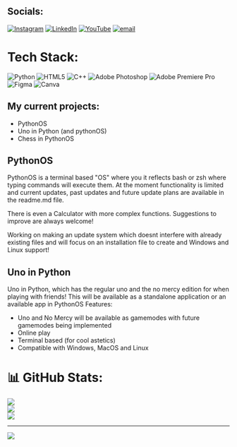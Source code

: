 ## Socials:
[![Instagram](https://img.shields.io/badge/Instagram-%23E4405F.svg?logo=Instagram&logoColor=white)](https://instagram.com/wiktor_m_21) [![LinkedIn](https://img.shields.io/badge/LinkedIn-%230077B5.svg?logo=linkedin&logoColor=white)](https://linkedin.com/in/Wiktor-m) [![YouTube](https://img.shields.io/badge/YouTube-%23FF0000.svg?logo=YouTube&logoColor=white)](https://youtube.com/@@wiktor.m) [![email](https://img.shields.io/badge/Email-D14836?logo=gmail&logoColor=white)](mailto:wiktor.mmegger@gmail.com) 

# Tech Stack:
![Python](https://img.shields.io/badge/python-3670A0?style=for-the-badge&logo=python&logoColor=ffdd54) ![HTML5](https://img.shields.io/badge/html5-%23E34F26.svg?style=for-the-badge&logo=html5&logoColor=white) ![C++](https://img.shields.io/badge/c++-%2300599C.svg?style=for-the-badge&logo=c%2B%2B&logoColor=white) ![Adobe Photoshop](https://img.shields.io/badge/adobe%20photoshop-%2331A8FF.svg?style=for-the-badge&logo=adobe%20photoshop&logoColor=white) ![Adobe Premiere Pro](https://img.shields.io/badge/Adobe%20Premiere%20Pro-9999FF.svg?style=for-the-badge&logo=Adobe%20Premiere%20Pro&logoColor=white) ![Figma](https://img.shields.io/badge/figma-%23F24E1E.svg?style=for-the-badge&logo=figma&logoColor=white) ![Canva](https://img.shields.io/badge/Canva-%2300C4CC.svg?style=for-the-badge&logo=Canva&logoColor=white)

<h2 align="left">My current projects:</h2>

- PythonOS
- Uno in Python (and pythonOS)
- Chess in PythonOS

<h2>PythonOS</h2>
PythonOS is a terminal based "OS" where you it reflects bash or zsh where typing commands will execute them. At the moment functionality is limited and current updates, past updates and future update plans are available in the readme.md file.

There is even a Calculator with more complex functions.
Suggestions to improve are always welcome!

Working on making an update system which doesnt interfere with already existing files and will focus on an installation file to create and Windows and Linux support!

<h2>Uno in Python</h2>
Uno in Python, which has the regular uno and the no mercy edition for when playing with friends! This will be available as a standalone application or an available app in PythonOS
Features:

- Uno and No Mercy will be available as gamemodes with future gamemodes being implemented
- Online play
- Terminal based (for cool astetics)
- Compatible with Windows, MacOS and Linux


# 📊 GitHub Stats:
![](https://github-readme-stats.vercel.app/api?username=wiktor-M-21&theme=github_dark&hide_border=true&include_all_commits=true&count_private=true)<br/>
![](https://nirzak-streak-stats.vercel.app/?user=wiktor-M-21&theme=github_dark&hide_border=true)<br/>
![](https://github-readme-stats.vercel.app/api/top-langs/?username=wiktor-M-21&theme=github_dark&hide_border=true&include_all_commits=true&count_private=true&layout=compact)

---
[![](https://visitcount.itsvg.in/api?id=wiktor-M-21&icon=0&color=0)](https://visitcount.itsvg.in)

